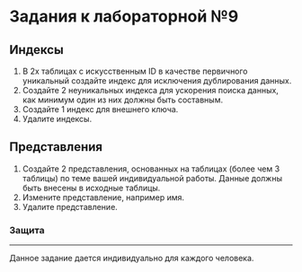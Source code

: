 # Задания к лабораторной №9

## Индексы
1. В 2х таблицах с искусственным ID в качестве первичного уникальный создайте  индекс для исключения дублирования данных. 
2. Создайте 2 неуникальных индекса для ускорения поиска данных, как минимум один из них должны быть составным.
3. Создайте 1 индекс для внешнего ключа.
4. Удалите индексы.

## Представления
1. Создайте 2 представления, основанных на таблицах (более чем 3 таблицы) по теме вашей индивидуальной работы.  Данные должны быть внесены в исходные таблицы.
2. Измените представление, например имя.
3. Удалите представление.

### Защита
___
Данное задание дается индивидуально для каждого человека.
